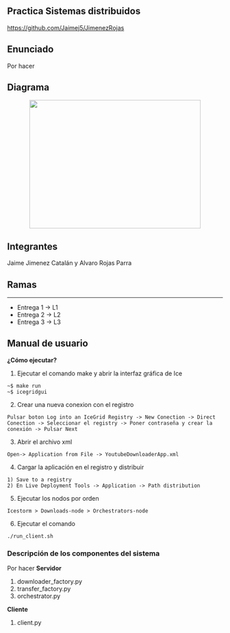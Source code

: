 ## Practica Sistemas distribuidos
https://github.com/Jaimej5/JimenezRojas

## Enunciado 
Por hacer

## Diagrama 
<p align="center">
  <img width="400" height="300" src="">
</p>

## Integrantes
Jaime Jimenez Catalán y Alvaro Rojas Parra

## Ramas
--------
* Entrega 1 -> L1
* Entrega 2 -> L2
* Entrega 3 -> L3

## Manual de usuario
**¿Cómo ejecutar?**

1) Ejecutar el comando make y abrir la interfaz gráfica de Ice
```
~$ make run
~$ icegridgui
```
2) Crear una nueva conexion con el registro
```
Pulsar boton Log into an IceGrid Registry -> New Conection -> Direct Conection -> Seleccionar el registry -> Poner contraseña y crear la conexión -> Pulsar Next
```
3) Abrir el archivo xml
```
Open-> Application from File -> YoutubeDownloaderApp.xml
```
4) Cargar la aplicación en el registro y distribuir
```
1) Save to a registry
2) En Live Deployment Tools -> Application -> Path distribution
```
5) Ejecutar los nodos por orden
```
Icestorm > Downloads-node > Orchestrators-node
```
6) Ejecutar el comando
```
./run_client.sh
```

### Descripción de los componentes del sistema
Por hacer
**Servidor**
1) downloader_factory.py
2) transfer_factory.py
3) orchestrator.py

**Cliente**
1) client.py

